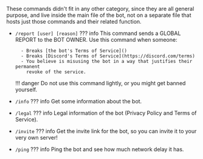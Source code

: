 These commands didn't fit in any other category, since they are all general
purpose, and live inside the main file of the bot, not on a separate file that
hosts just those commands and their related function.

- `/report [user] [reason]`
??? info
    This command sends a GLOBAL REPORT to the BOT OWNER. Use this command when
    someone:

        - Breaks [the bot's Terms of Service]()
        - Breaks [Discord's Terms of Service](https://discord.com/terms)
        - You believe is misusing the bot in a way that justifies their permanent
          revoke of the service.
    !!! danger
        Do not use this command lightly, or you might get banned yourself.

- `/info`
??? info
    Get some information about the bot.

- `/legal`
??? info
    Legal information of the bot (Privacy Policy and Terms of Service).

- `/invite`
??? info
    Get the invite link for the bot, so you can invite it to your very own
    server!

- `/ping`
??? info
    Ping the bot and see how much network delay it has.